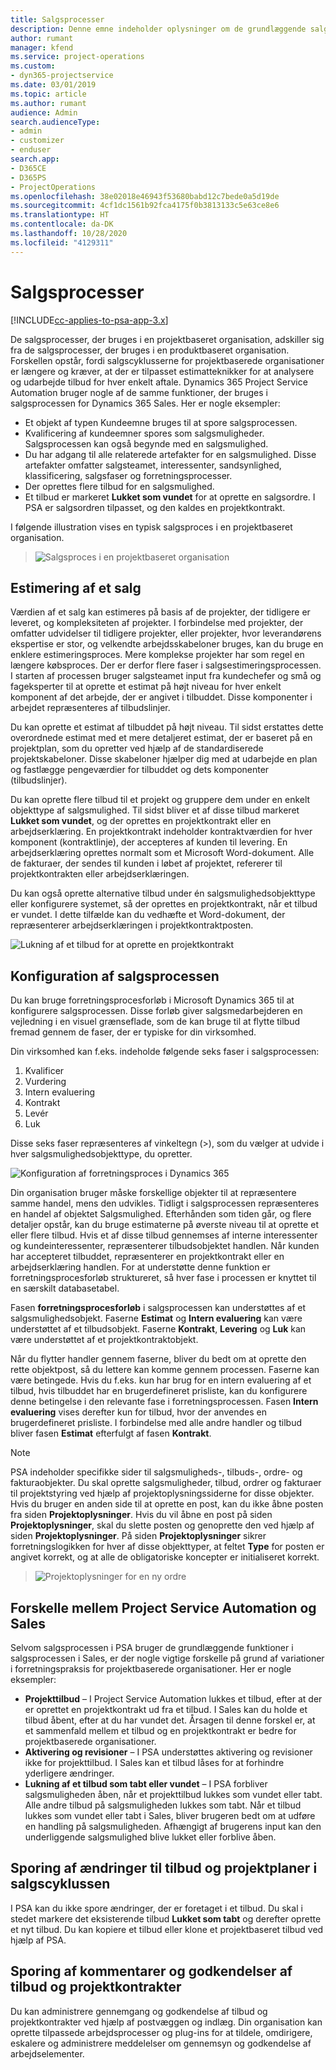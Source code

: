 ```yaml
---
title: Salgsprocesser
description: Denne emne indeholder oplysninger om de grundlæggende salgsprocesser.
author: rumant
manager: kfend
ms.service: project-operations
ms.custom:
- dyn365-projectservice
ms.date: 03/01/2019
ms.topic: article
ms.author: rumant
audience: Admin
search.audienceType:
- admin
- customizer
- enduser
search.app:
- D365CE
- D365PS
- ProjectOperations
ms.openlocfilehash: 38e02018e46943f53680babd12c7bede0a5d19de
ms.sourcegitcommit: 4cf1dc1561b92fca4175f0b3813133c5e63ce8e6
ms.translationtype: HT
ms.contentlocale: da-DK
ms.lasthandoff: 10/28/2020
ms.locfileid: "4129311"
---
```

# <a name="sales-processes"></a>Salgsprocesser

[!INCLUDE[cc-applies-to-psa-app-3.x](../includes/cc-applies-to-psa-app-3x.md)]

De salgsprocesser, der bruges i en projektbaseret organisation, adskiller sig fra de salgsprocesser, der bruges i en produktbaseret organisation. Forskellen opstår, fordi salgscyklusserne for projektbaserede organisationer er længere og kræver, at der er tilpasset estimatteknikker for at analysere og udarbejde tilbud for hver enkelt aftale. Dynamics 365 Project Service Automation bruger nogle af de samme funktioner, der bruges i salgsprocessen for Dynamics 365 Sales. Her er nogle eksempler:

- Et objekt af typen Kundeemne bruges til at spore salgsprocessen.
- Kvalificering af kundeemner spores som salgsmuligheder. Salgsprocessen kan også begynde med en salgsmulighed.
- Du har adgang til alle relaterede artefakter for en salgsmulighed. Disse artefakter omfatter salgsteamet, interessenter, sandsynlighed, klassificering, salgsfaser og forretningsprocesser.
- Der oprettes flere tilbud for en salgsmulighed.
- Et tilbud er markeret **Lukket som vundet** for at oprette en salgsordre. I PSA er salgsordren tilpasset, og den kaldes en projektkontrakt.

I følgende illustration vises en typisk salgsproces i en projektbaseret organisation.

> ![Salgsproces i en projektbaseret organisation](media/basic-guide-1.png)

## <a name="estimating-a-sale"></a>Estimering af et salg
Værdien af et salg kan estimeres på basis af de projekter, der tidligere er leveret, og kompleksiteten af projekter. I forbindelse med projekter, der omfatter udvidelser til tidligere projekter, eller projekter, hvor leverandørens ekspertise er stor, og velkendte arbejdsskabeloner bruges, kan du bruge en enklere estimeringsproces. Mere komplekse projekter har som regel en længere købsproces. Der er derfor flere faser i salgsestimeringsprocessen. I starten af processen bruger salgsteamet input fra kundechefer og små og fageksperter til at oprette et estimat på højt niveau for hver enkelt komponent af det arbejde, der er angivet i tilbuddet. Disse komponenter i arbejdet repræsenteres af tilbudslinjer. 

Du kan oprette et estimat af tilbuddet på højt niveau. Til sidst erstattes dette overordnede estimat med et mere detaljeret estimat, der er baseret på en projektplan, som du opretter ved hjælp af de standardiserede projektskabeloner. Disse skabeloner hjælper dig med at udarbejde en plan og fastlægge pengeværdier for tilbuddet og dets komponenter (tilbudslinjer). 

Du kan oprette flere tilbud til et projekt og gruppere dem under en enkelt objekttype af salgsmulighed. Til sidst bliver et af disse tilbud markeret **Lukket som vundet**, og der oprettes en projektkontrakt eller en arbejdserklæring. En projektkontrakt indeholder kontraktværdien for hver komponent (kontraktlinje), der accepteres af kunden til levering. En arbejdserklæring oprettes normalt som et Microsoft Word-dokument. Alle de fakturaer, der sendes til kunden i løbet af projektet, refererer til projektkontrakten eller arbejdserklæringen.

Du kan også oprette alternative tilbud under én salgsmulighedsobjekttype eller konfigurere systemet, så der oprettes en projektkontrakt, når et tilbud er vundet. I dette tilfælde kan du vedhæfte et Word-dokument, der repræsenterer arbejdserklæringen i projektkontraktposten.

![Lukning af et tilbud for at oprette en projektkontrakt](media/basic-guide-2.png)

## <a name="configuring-the-sales-process"></a>Konfiguration af salgsprocessen
Du kan bruge forretningsprocesforløb i Microsoft Dynamics 365 til at konfigurere salgsprocessen. Disse forløb giver salgsmedarbejderen en vejledning i en visuel grænseflade, som de kan bruge til at flytte tilbud fremad gennem de faser, der er typiske for din virksomhed.

Din virksomhed kan f.eks. indeholde følgende seks faser i salgsprocessen:

1. Kvalificer
2. Vurdering
3. Intern evaluering
4. Kontrakt
5. Levér
6. Luk

Disse seks faser repræsenteres af vinkeltegn (\>), som du vælger at udvide i hver salgsmulighedsobjekttype, du opretter.

![Konfiguration af forretningsproces i Dynamics 365](media/basic-guide-3.png)
 
Din organisation bruger måske forskellige objekter til at repræsentere samme handel, mens den udvikles. Tidligt i salgsprocessen repræsenteres en handel af objektet Salgsmulighed. Efterhånden som tiden går, og flere detaljer opstår, kan du bruge estimaterne på øverste niveau til at oprette et eller flere tilbud. Hvis et af disse tilbud gennemses af interne interessenter og kundeinteressenter, repræsenterer tilbudsobjektet handlen. Når kunden har accepteret tilbuddet, repræsenterer en projektkontrakt eller en arbejdserklæring handlen. For at understøtte denne funktion er forretningsprocesforløb struktureret, så hver fase i processen er knyttet til en særskilt databasetabel.

Fasen **forretningsprocesforløb** i salgsprocessen kan understøttes af et salgsmulighedsobjekt. Faserne **Estimat** og **Intern evaluering** kan være understøttet af et tilbudsobjekt. Faserne **Kontrakt**, **Levering** og **Luk** kan være understøttet af et projektkontraktobjekt.

Når du flytter handler gennem faserne, bliver du bedt om at oprette den rette objektpost, så du lettere kan komme gennem processen. Faserne kan være betingede. Hvis du f.eks. kun har brug for en intern evaluering af et tilbud, hvis tilbuddet har en brugerdefineret prisliste, kan du konfigurere denne betingelse i den relevante fase i forretningsprocessen. Fasen **Intern evaluering** vises derefter kun for tilbud, hvor der anvendes en brugerdefineret prisliste. I forbindelse med alle andre handler og tilbud bliver fasen **Estimat** efterfulgt af fasen **Kontrakt**.

> [!NOTE]
> PSA indeholder specifikke sider til salgsmuligheds-, tilbuds-, ordre- og fakturaobjekter. Du skal oprette salgsmuligheder, tilbud, ordrer og fakturaer til projektstyring ved hjælp af projektoplysningssiderne for disse objekter. Hvis du bruger en anden side til at oprette en post, kan du ikke åbne posten fra siden **Projektoplysninger**. Hvis du vil åbne en post på siden **Projektoplysninger**, skal du slette posten og genoprette den ved hjælp af siden **Projektoplysninger**. På siden **Projektoplysninger** sikrer forretningslogikken for hver af disse objekttyper, at feltet **Type** for posten er angivet korrekt, og at alle de obligatoriske koncepter er initialiseret korrekt.

> ![Projektoplysninger for en ny ordre](media/basic-guide-4.png)
 
## <a name="differences-between-project-service-automation-and-sales"></a>Forskelle mellem Project Service Automation og Sales
Selvom salgsprocessen i PSA bruger de grundlæggende funktioner i salgsprocessen i Sales, er der nogle vigtige forskelle på grund af variationer i forretningspraksis for projektbaserede organisationer. Her er nogle eksempler:

- **Projekttilbud** – I Project Service Automation lukkes et tilbud, efter at der er oprettet en projektkontrakt ud fra et tilbud. I Sales kan du holde et tilbud åbent, efter at du har vundet det. Årsagen til denne forskel er, at et sammenfald mellem et tilbud og en projektkontrakt er bedre for projektbaserede organisationer. 
- **Aktivering og revisioner** – I PSA understøttes aktivering og revisioner ikke for projekttilbud. I Sales kan et tilbud låses for at forhindre yderligere ændringer.
- **Lukning af et tilbud som tabt eller vundet** – I PSA forbliver salgsmuligheden åben, når et projekttilbud lukkes som vundet eller tabt. Alle andre tilbud på salgsmuligheden lukkes som tabt. Når et tilbud lukkes som vundet eller tabt i Sales, bliver brugeren bedt om at udføre en handling på salgsmuligheden. Afhængigt af brugerens input kan den underliggende salgsmulighed blive lukket eller forblive åben.

## <a name="tracking-revisions-to-quotes-and-project-plans-in-the-sales-cycle"></a>Sporing af ændringer til tilbud og projektplaner i salgscyklussen
I PSA kan du ikke spore ændringer, der er foretaget i et tilbud. Du skal i stedet markere det eksisterende tilbud **Lukket som tabt** og derefter oprette et nyt tilbud. Du kan kopiere et tilbud eller klone et projektbaseret tilbud ved hjælp af PSA.

## <a name="tracking-comments-and-approvals-of-quotes-and-project-contracts"></a>Sporing af kommentarer og godkendelser af tilbud og projektkontrakter
Du kan administrere gennemgang og godkendelse af tilbud og projektkontrakter ved hjælp af postvæggen og indlæg. Din organisation kan oprette tilpassede arbejdsprocesser og plug-ins for at tildele, omdirigere, eskalere og administrere meddelelser om gennemsyn og godkendelse af arbejdselementer.
